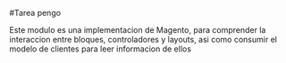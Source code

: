 #Tarea pengo

Este modulo es una implementacion de Magento, para comprender la interaccion entre bloques, controladores y layouts, asi como consumir el modelo de clientes para leer informacion de ellos 
